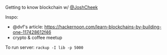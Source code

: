 Getting to know blockchain w/ [@JoshCheek](https://github.com/JoshCheek)

Inspo: 
- @dvf's article: https://hackernoon.com/learn-blockchains-by-building-one-117428612f46
- crypto & coffee meetup

To run server:
`rackup -I lib -p 5000`
